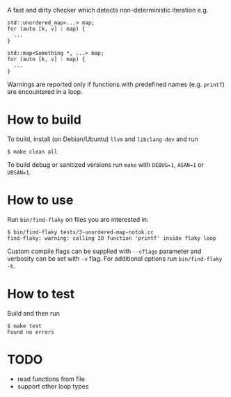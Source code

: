 A fast and dirty checker which detects non-deterministic iteration e.g.
```
std::unordered_map<...> map;
for (auto [k, v] : map) {
  ...
}

std::map<Something *, ...> map;
for (auto [k, v] : map) {
  ...
}
```

Warnings are reported only if functions with predefined names (e.g. `printf`)
are encountered in a loop.

# How to build

To build, install (on Debian/Ubuntu) `llvm` and `libclang-dev` and run
```
$ make clean all
```

To build debug or sanitized versions run `make` with `DEBUG=1`, `ASAN=1` or `UBSAN=1`.

# How to use

Run `bin/find-flaky` on files you are interested in:
```
$ bin/find-flaky tests/3-unordered-map-notok.cc
find-flaky: warning: calling IO function 'printf' inside flaky loop
```

Custom compile flags can be supplied with `--cflags` parameter and
verbosity can be set with `-v` flag.
For additional options run `bin/find-flaky -h`.

# How to test

Build and then run
```
$ make test
Found no errors
```

# TODO

* read functions from file
* support other loop types
